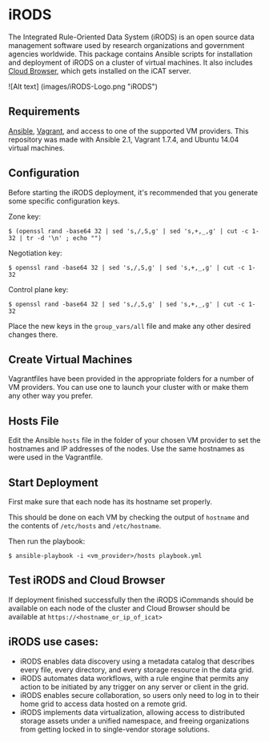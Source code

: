 # iRODS
The Integrated Rule-Oriented Data System (iRODS) is an open source data management software used by research organizations and government agencies worldwide. This package contains Ansible scripts for installation and deployment of iRODS on a cluster of virtual machines. It also includes [Cloud Browser](https://github.com/DICE-UNC/irods-cloud-browser), which gets installed on the iCAT server.

![Alt text] (images/iRODS-Logo.png "iRODS")

## Requirements

[Ansible](https://www.ansible.com/), [Vagrant](https://www.vagrantup.com/), and access to one of the supported VM providers. This repository was made with Ansible 2.1, Vagrant 1.7.4, and Ubuntu 14.04 virtual machines.

## Configuration

Before starting the iRODS deployment, it's recommended that you generate some specific configuration keys.

Zone key:

    $ (openssl rand -base64 32 | sed 's,/,S,g' | sed 's,+,_,g' | cut -c 1-32 | tr -d '\n' ; echo "")

Negotiation key:

    $ openssl rand -base64 32 | sed 's,/,S,g' | sed 's,+,_,g' | cut -c 1-32

Control plane key:

    $ openssl rand -base64 32 | sed 's,/,S,g' | sed 's,+,_,g' | cut -c 1-32
    
Place the new keys in the ``group_vars/all`` file and make any other desired changes there.

## Create Virtual Machines

Vagrantfiles have been provided in the appropriate folders for a number of VM providers. You can use one to launch your cluster with or make them any other way you prefer.

## Hosts File

Edit the Ansible ``hosts`` file in the folder of your chosen VM provider to set the hostnames and IP addresses of the nodes. Use the same hostnames as were used in the Vagrantfile.

## Start Deployment

First make sure that each node has its hostname set properly.

This should be done on each VM by checking the output of ``hostname`` and the contents of ``/etc/hosts`` and ``/etc/hostname``.

Then run the playbook:

    $ ansible-playbook -i <vm_provider>/hosts playbook.yml

## Test iRODS and Cloud Browser

If deployment finished successfully then the iRODS iCommands should be available on each node of the cluster and Cloud Browser should be available at ``https://<hostname_or_ip_of_icat>``

## iRODS use cases:

* iRODS enables data discovery using a metadata catalog that describes every file, every directory, and every storage resource in the data grid.
* iRODS automates data workflows, with a rule engine that permits any action to be initiated by any trigger on any server or client in the grid.
* iRODS enables secure collaboration, so users only need to log in to their home grid to access data hosted on a remote grid.
* iRODS implements data virtualization, allowing access to distributed storage assets under a unified namespace, and freeing organizations from getting locked in to single-vendor storage solutions.
